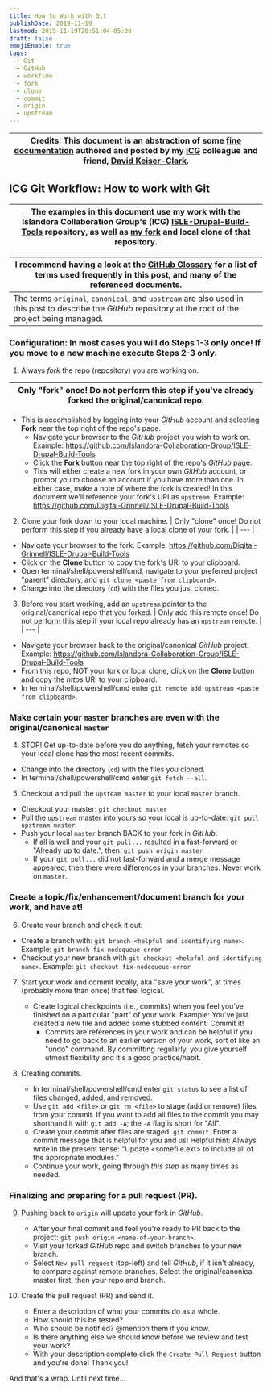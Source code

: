 ```yaml
---
title: How to Work with Git
publishDate: 2019-11-19
lastmod: 2019-11-19T20:51:04-05:00
draft: false
emojiEnable: true
tags:
  - Git
  - GitHub
  - workflow
  - fork
  - clone
  - commit
  - origin
  - upstream
---
```


| Credits: This document is an abstraction of some [fine documentation](https://github.com/Islandora-Collaboration-Group/ISLE/wiki/How-to-Work-with-Git) authored and posted by my [ICG](https://github.com/Islandora-Collaboration-Group) colleague and friend, [David Keiser-Clark](https://github.com/dwk2). |
| --- |


## ICG Git Workflow: How to work with Git

| The examples in this document use my work with the Islandora Collaboration Group's (ICG) [ISLE-Drupal-Build-Tools](https://github.com/Islandora-Collaboration-Group/ISLE-Drupal-Build-Tools) repository, as well as [my fork](https://github.com/Digital-Grinnell/ISLE-Drupal-Build-Tools) and local clone of that repository. |
| --- |

| I recommend having a look at the [GitHub Glossary](https://help.github.com/en/github/getting-started-with-github/github-glossary) for a list of terms used frequently in this post, and many of the referenced documents. |
| --- |
| The terms `original`, `canonical`, and `upstream` are also used in this post to describe the _GitHub_ repository at the root of the project being managed. |


### Configuration: In most cases you will do Steps 1-3 only once! If you move to a new machine execute Steps 2-3 only.


1. Always _fork_ the repo (repository) you are working on.

  | Only "fork" once! Do not perform this step if you've already forked the original/canonical repo. |
  | --- |

  - This is accomplished by logging into your _GitHub_ account and selecting __Fork__ near the top right of the repo's page.
    - Navigate your browser to the _GitHub_ project you wish to work on. Example: https://github.com/Islandora-Collaboration-Group/ISLE-Drupal-Build-Tools
    - Click the __Fork__ button near the top right of the repo's _GitHub_ page.
    - This will either create a new fork in your own _GitHub_ account, or prompt you to choose an account if you have more than one. In either case, make a note of where the fork is created! In this document we'll reference your fork's URI as `upstream`. Example: https://github.com/Digital-Grinnell/ISLE-Drupal-Build-Tools  


2. Clone your fork down to your local machine.
  | Only "clone" once! Do not perform this step if you already have a local clone of your fork. |
  | --- |

  - Navigate your browser to the fork.  Example: https://github.com/Digital-Grinnell/ISLE-Drupal-Build-Tools
  - Click on the __Clone__ button to copy the fork's URI to your clipboard.
  - Open terminal/shell/powershell/cmd, navigate to your preferred project "parent" directory, and `git clone <paste from clipboard>`.
  - Change into the directory (`cd`) with the files you just cloned.


3. Before you start working, add an `upstream` pointer to the original/canonical repo that you forked.
  | Only add this remote once! Do not perform this step if your local repo already has an `upstream` remote. |
  | --- |

  - Navigate your browser back to the original/canonical _GitHub_ project. Example: https://github.com/Islandora-Collaboration-Group/ISLE-Drupal-Build-Tools
  - From this repo, NOT your fork or local clone, click on the __Clone__ button and copy the _https_ URI to your clipboard.
  - In terminal/shell/powershell/cmd enter `git remote add upstream <paste from clipboard>`.

### Make certain your `master` branches are even with the original/canonical `master`

4. STOP! Get up-to-date before you do anything, fetch your remotes so your local clone has the most recent commits.
  - Change into the directory (`cd`) with the files you cloned.
  - In terminal/shell/powershell/cmd enter `git fetch --all`.


5. Checkout and pull the `upsteam master` to your local `master` branch.
  - Checkout your master: `git checkout master`
  - Pull the `upstream` master into yours so your local is up-to-date: `git pull upstream master`
  - Push your local `master` branch BACK to your fork in _GitHub_.  
    - If all is well and your `git pull...` resulted in a fast-forward or "Already up to date.", then: `git push origin master`
    - If your `git pull...` did not fast-forward and a merge message appeared, then there were differences in your branches. Never work on `master`.

### Create a topic/fix/enhancement/document branch for your work, and have at!

6. Create your branch and check it out:
  - Create a branch with: `git branch <helpful and identifying name>`.  Example: `git branch fix-nodequeue-error`
  - Checkout your new branch with `git checkout <helpful and identifying name>`. Example: `git checkout fix-nodequeue-error`


7. Start your work and commit locally, aka "save your work", at times (probably more than once) that feel logical.
   - Create logical checkpoints (i.e., commits) when you feel you've finished on a particular "part" of your work. Example: You've just created a new file and added some stubbed content: Commit it!
     - Commits are references in your work and can be helpful if you need to go back to an earlier version of your work, sort of like an "undo" command. By committing regularly, you give yourself utmost flexibility and it's a good practice/habit.


8. Creating commits.
   - In terminal/shell/powershell/cmd enter `git status` to see a list of files changed, added, and removed.
   - Use `git add <file>` or `git rm <file>` to stage (add or remove) files from your commit. If you want to add all files to the commit you may shorthand it with `git add -A`; the `-A` flag is short for "All".
   - Create your commit after files are staged: `git commit`. Enter a commit message that is helpful for you and us! Helpful hint: Always write in the present tense: "Update <somefile.ext> to include all of the appropriate modules."
   - Continue your work, going through _this step_ as many times as needed.

### Finalizing and preparing for a pull request (PR).

9. Pushing back to `origin` will update your fork in _GitHub_.
   - After your final commit and feel you're ready to PR back to the project: `git push origin <name-of-your-branch>`.
   - Visit your forked _GitHub_ repo and switch branches to your new branch.
   - Select `New pull request` (top-left) and tell _GitHub_, if it isn't already, to compare against remote branches. Select the original/canonical master first, then your repo and branch.


10. Create the pull request (PR) and send it.
    - Enter a description of what your commits do as a whole.
    - How should this be tested?
    - Who should be notified? @mention them if you know.
    - Is there anything else we should know before we review and test your work?
    - With your description complete click the `Create Pull Request` button and you're done! Thank you!


And that's a wrap.  Until next time...
